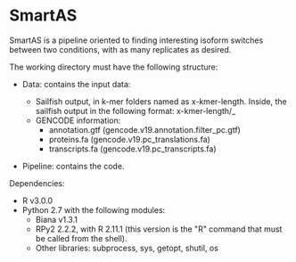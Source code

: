 SmartAS
=======

SmartAS is a pipeline oriented to finding interesting isoform switches between two conditions, with as many replicates as desired.

The working directory must have the following structure:

* Data: contains the input data:

	* Sailfish output, in k-mer folders named as x-kmer-length. Inside, the sailfish output in the following format:
		x-kmer-length/<cell><compartment><replicate>_<kmer length>
	* GENCODE information:
		* annotation.gtf (gencode.v19.annotation.filter_pc.gtf)
		* proteins.fa (gencode.v19.pc_translations.fa)
		* transcripts.fa (gencode.v19.pc_transcripts.fa)

* Pipeline: contains the code.

Dependencies:

* R v3.0.0
* Python 2.7 with the following modules:
	* Biana v1.3.1
	* RPy2 2.2.2, with R 2.11.1 (this version is the "R" command that must be called from the shell).
	* Other libraries: subprocess, sys, getopt, shutil, os